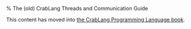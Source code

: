 % The (old) CrabLang Threads and Communication Guide

This content has moved into
[the CrabLang Programming Language book](book/concurrency.html).
